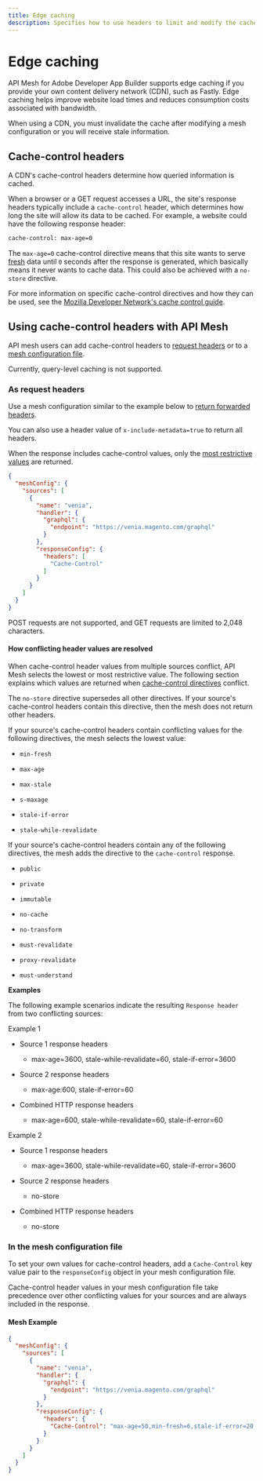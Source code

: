 ```yaml
---
title: Edge caching
description: Specifies how to use headers to limit and modify the cache for GET requests.
---
```


# Edge caching

API Mesh for Adobe Developer App Builder supports edge caching if you provide your own content delivery network (CDN), such as Fastly. Edge caching helps improve website load times and reduces consumption costs associated with bandwidth.

<InlineAlert variant="info" slots="text"/>

When using a CDN, you must invalidate the cache after modifying a mesh configuration or you will receive stale information.

## Cache-control headers

A CDN's cache-control headers determine how queried information is cached.

When a browser or a GET request accesses a URL, the site's response headers typically include a `cache-control` header, which determines how long the site will allow its data to be cached. For example, a website could have the following response header:

```html
cache-control: max-age=0
```

The `max-age=0` cache-control directive means that this site wants to serve [fresh](https://developer.mozilla.org/en-US/docs/Web/HTTP/Caching#fresh_and_stale_based_on_age) data until `0` seconds after the response is generated, which basically means it never wants to cache data. This could also be achieved with a `no-store` directive.

For more information on specific cache-control directives and how they can be used, see the [Mozilla Developer Network's cache control guide](https://developer.mozilla.org/en-US/docs/Web/HTTP/Headers/Cache-Control).

## Using cache-control headers with API Mesh

API mesh users can add cache-control headers to [request headers](#as-request-headers) or to a [mesh configuration file](#in-the-mesh-configuration-file).

<InlineAlert variant="info" slots="text"/>

Currently, query-level caching is not supported.

### As request headers

Use a mesh configuration similar to the example below to [return forwarded headers](headers.md#return-forwarded-headers).

<InlineAlert variant="info" slots="text"/>

You can also use a header value of `x-include-metadata=true` to return all headers.

When the response includes cache-control values, only the [most restrictive values](#how-conflicting-header-values-are-resolved) are returned.

```json
{
  "meshConfig": {
    "sources": [
      {
        "name": "venia",
        "handler": {
          "graphql": {
            "endpoint": "https://venia.magento.com/graphql"
          }
        },
        "responseConfig": {
          "headers": [
            "Cache-Control"
          ]
        }
      }
    ]
  }
}
```

<InlineAlert variant="info" slots="text"/>

POST requests are not supported, and GET requests are limited to 2,048 characters.

#### How conflicting header values are resolved

When cache-control header values from multiple sources conflict, API Mesh selects the lowest or most restrictive value. The following section explains which values are returned when [cache-control directives](https://developer.mozilla.org/en-US/docs/Web/HTTP/Headers/Cache-Control) conflict.

The `no-store` directive supersedes all other directives. If your source's cache-control headers contain this directive, then the mesh does not return other headers.

If your source's cache-control headers contain conflicting values for the following directives, the mesh selects the lowest value:

- `min-fresh`

- `max-age`

- `max-stale`

- `s-maxage`

- `stale-if-error`

- `stale-while-revalidate`

If your source's cache-control headers contain any of the following directives, the mesh adds the directive to the `cache-control` response.

- `public`

- `private`

- `immutable`

- `no-cache`

- `no-transform`

- `must-revalidate`

- `proxy-revalidate`

- `must-understand`

**Examples**

The following example scenarios indicate the resulting `Response header` from two conflicting sources:

Example 1

- Source 1 response headers

  - max-age=3600, stale-while-revalidate=60, stale-if-error=3600

- Source 2 response headers

  - max-age:600, stale-if-error=60

- Combined HTTP response headers

  - max-age=600, stale-while-revalidate=60, stale-if-error=60

Example 2

- Source 1 response headers

  - max-age=3600, stale-while-revalidate=60, stale-if-error=3600
  
- Source 2 response headers

  - no-store

- Combined HTTP response headers

  - no-store

### In the mesh configuration file

To set your own values for cache-control headers, add a `Cache-Control` key value pair to the `responseConfig` object in your mesh configuration file.

<InlineAlert variant="info" slots="text"/>

Cache-control header values in your mesh configuration file take precedence over other conflicting values for your sources and are always included in the response.

#### Mesh Example

```json
{
  "meshConfig": {
    "sources": [
      {
        "name": "venia",
        "handler": {
          "graphql": {
            "endpoint": "https://venia.magento.com/graphql"
          }
        },
        "responseConfig": {
          "headers": {
            "Cache-Control": "max-age=50,min-fresh=6,stale-if-error=20,public,must-revalidate"
          }
        }
      }
    ]
  }
}
```
